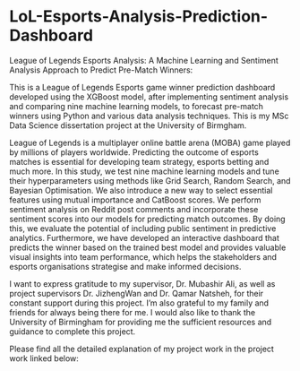 # LoL-Esports-Analysis-Prediction-Dashboard

League of Legends Esports Analysis: A Machine Learning and Sentiment Analysis Approach to Predict Pre-Match Winners:

This is a League of Legends Esports game winner prediction dashboard developed using the XGBoost model, after implementing sentiment analysis and comparing nine machine learning models, to forecast pre-match winners using Python and various data analysis techniques. This is my MSc Data Science dissertation project at the University of Birmgham.

League of Legends is a multiplayer online battle arena (MOBA) game played by millions of players worldwide. Predicting the outcome of esports matches is essential for developing team strategy, esports betting and much more. In this study, we test nine machine learning models and tune their hyperparameters using methods like Grid Search, Random Search, and Bayesian Optimisation. We also introduce a new way to select essential features using mutual importance and CatBoost scores. We perform sentiment analysis on Reddit post comments and incorporate these sentiment scores into our models for predicting match outcomes. By doing this, we evaluate the potential of including public sentiment in predictive analytics. Furthermore, we have developed an interactive dashboard that predicts the winner based on the trained best model and provides valuable visual insights into team performance, which helps the stakeholders and esports organisations strategise and make informed decisions.

I want to express gratitude to my supervisor, Dr. Mubashir Ali, as well as project supervisors Dr. JizhengWan and Dr. Qamar Natsheh, for their constant support during this project. I’m also grateful to my family and friends for always being there for me. I would also like to thank the University of Birmingham for providing me the sufficient resources and guidance to complete this project.

Please find all the detailed explanation of my project work in the project work linked below:
